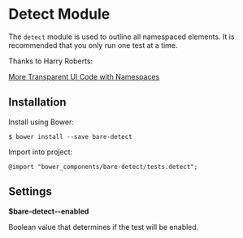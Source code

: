 # Detect Module

The `detect` module is used to outline all namespaced elements. It is recommended that you only run one test at a time.

Thanks to Harry Roberts:

[More Transparent UI Code with Namespaces](http://csswizardry.com/2015/03/more-transparent-ui-code-with-namespaces/)

## Installation

Install using Bower:

	$ bower install --save bare-detect

Import into project:

	@import "bower_components/bare-detect/tests.detect";

## Settings

**$bare-detect--enabled**

Boolean value that determines if the test will be enabled.
